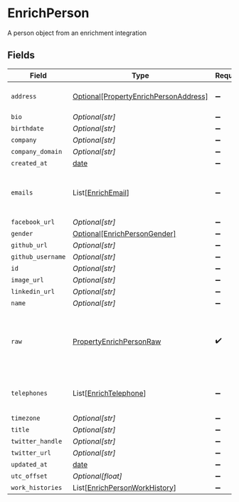 # EnrichPerson

A person object from an enrichment integration


## Fields

| Field                                                                                       | Type                                                                                        | Required                                                                                    | Description                                                                                 |
| ------------------------------------------------------------------------------------------- | ------------------------------------------------------------------------------------------- | ------------------------------------------------------------------------------------------- | ------------------------------------------------------------------------------------------- |
| `address`                                                                                   | [Optional[PropertyEnrichPersonAddress]](../../models/shared/propertyenrichpersonaddress.md) | :heavy_minus_sign:                                                                          | The address of the person                                                                   |
| `bio`                                                                                       | *Optional[str]*                                                                             | :heavy_minus_sign:                                                                          | N/A                                                                                         |
| `birthdate`                                                                                 | *Optional[str]*                                                                             | :heavy_minus_sign:                                                                          | N/A                                                                                         |
| `company`                                                                                   | *Optional[str]*                                                                             | :heavy_minus_sign:                                                                          | N/A                                                                                         |
| `company_domain`                                                                            | *Optional[str]*                                                                             | :heavy_minus_sign:                                                                          | N/A                                                                                         |
| `created_at`                                                                                | [date](https://docs.python.org/3/library/datetime.html#date-objects)                        | :heavy_minus_sign:                                                                          | N/A                                                                                         |
| `emails`                                                                                    | List[[EnrichEmail](../../models/shared/enrichemail.md)]                                     | :heavy_minus_sign:                                                                          | An array of email addresses for this person                                                 |
| `facebook_url`                                                                              | *Optional[str]*                                                                             | :heavy_minus_sign:                                                                          | N/A                                                                                         |
| `gender`                                                                                    | [Optional[EnrichPersonGender]](../../models/shared/enrichpersongender.md)                   | :heavy_minus_sign:                                                                          | N/A                                                                                         |
| `github_url`                                                                                | *Optional[str]*                                                                             | :heavy_minus_sign:                                                                          | N/A                                                                                         |
| `github_username`                                                                           | *Optional[str]*                                                                             | :heavy_minus_sign:                                                                          | N/A                                                                                         |
| `id`                                                                                        | *Optional[str]*                                                                             | :heavy_minus_sign:                                                                          | N/A                                                                                         |
| `image_url`                                                                                 | *Optional[str]*                                                                             | :heavy_minus_sign:                                                                          | N/A                                                                                         |
| `linkedin_url`                                                                              | *Optional[str]*                                                                             | :heavy_minus_sign:                                                                          | N/A                                                                                         |
| `name`                                                                                      | *Optional[str]*                                                                             | :heavy_minus_sign:                                                                          | N/A                                                                                         |
| `raw`                                                                                       | [PropertyEnrichPersonRaw](../../models/shared/propertyenrichpersonraw.md)                   | :heavy_check_mark:                                                                          | The raw data returned by the integration for this person                                    |
| `telephones`                                                                                | List[[EnrichTelephone](../../models/shared/enrichtelephone.md)]                             | :heavy_minus_sign:                                                                          | An array of telephones for this person                                                      |
| `timezone`                                                                                  | *Optional[str]*                                                                             | :heavy_minus_sign:                                                                          | N/A                                                                                         |
| `title`                                                                                     | *Optional[str]*                                                                             | :heavy_minus_sign:                                                                          | N/A                                                                                         |
| `twitter_handle`                                                                            | *Optional[str]*                                                                             | :heavy_minus_sign:                                                                          | N/A                                                                                         |
| `twitter_url`                                                                               | *Optional[str]*                                                                             | :heavy_minus_sign:                                                                          | N/A                                                                                         |
| `updated_at`                                                                                | [date](https://docs.python.org/3/library/datetime.html#date-objects)                        | :heavy_minus_sign:                                                                          | N/A                                                                                         |
| `utc_offset`                                                                                | *Optional[float]*                                                                           | :heavy_minus_sign:                                                                          | N/A                                                                                         |
| `work_histories`                                                                            | List[[EnrichPersonWorkHistory](../../models/shared/enrichpersonworkhistory.md)]             | :heavy_minus_sign:                                                                          | N/A                                                                                         |